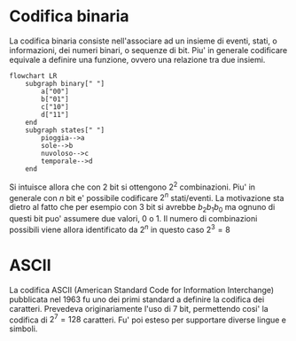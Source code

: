 # Codifica binaria  

La codifica binaria consiste nell'associare ad un insieme di eventi, stati, o informazioni, dei numeri binari, o sequenze di bit. Piu' in generale codificare equivale a definire una funzione, ovvero una relazione tra due insiemi.  

```mermaid
flowchart LR
    subgraph binary[" "]
        a["00"]
        b["01"]
        c["10"]
        d["11"]
    end
    subgraph states[" "]
        pioggia-->a
        sole-->b
        nuvoloso-->c
        temporale-->d
    end
```

Si intuisce allora che con $2$ bit si ottengono $2^2$ combinazioni. Piu' in generale con $n$ bit e' possibile codificare $2^n$ stati/eventi. La motivazione sta dietro al fatto che per esempio con 3 bit si avrebbe $b_2b_1b_0$ ma ognuno di questi bit puo' assumere due valori, 0 o 1. Il numero di combinazioni possibili viene allora identificato da $2^n$ in questo caso $2^3 = 8$  

# ASCII  

La codifica ASCII (American Standard Code for Information Interchange) pubblicata nel 1963 fu uno dei primi standard a definire la codifica dei caratteri. Prevedeva originariamente l'uso di 7 bit, permettendo cosi' la codifica di $2^7 = 128$ caratteri. Fu' poi esteso per supportare diverse lingue e simboli.  
